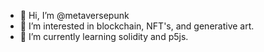 - 👋 Hi, I’m @metaversepunk
- 👀 I’m interested in blockchain, NFT's, and generative art.
- 🌱 I’m currently learning solidity and p5js.
